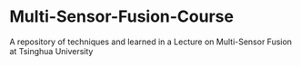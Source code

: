 # Multi-Sensor-Fusion-Course
A repository of techniques and learned in a Lecture on Multi-Sensor Fusion at Tsinghua University
